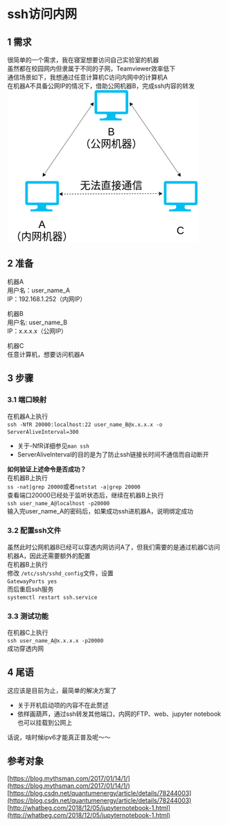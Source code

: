 # ssh访问内网

## 1  需求
很简单的一个需求，我在寝室想要访问自己实验室的机器  
虽然都在校园网内但隶属于不同的子网，Teamviewer效率低下  
通信场景如下，我想通过任意计算机C访问内网中的计算机A  
在机器A不具备公网IP的情况下，借助公网机器B，完成ssh内容的转发  
![通信场景](assets/images/tips/01.png)

## 2  准备
机器A  
用户名：user_name_A  
IP：192.168.1.252（内网IP）

机器B  
用户名:  user_name_B  
IP：x.x.x.x（公网IP）  

机器C  
任意计算机，想要访问机器A

## 3  步骤
### 3.1  端口映射
在机器A上执行  
` ssh -NfR 20000:localhost:22 user_name_B@x.x.x.x -o ServerAliveInterval=300 `
- 关于-NfR详细参见`man ssh`
- ServerAliveInterval的目的是为了防止ssh链接长时间不通信而自动断开

**如何验证上述命令是否成功？**  
在机器B上执行  
`ss -nat|grep 20000`或者`netstat -a|grep 20000`  
查看端口20000已经处于监听状态后，继续在机器B上执行  
`ssh user_name_A@localhost -p20000`  
输入完user_name_A的密码后，如果成功ssh进机器A，说明绑定成功

### 3.2  配置ssh文件
虽然此时公网机器B已经可以穿透内网访问A了，但我们需要的是通过机器C访问机器A，因此还需要额外的配置  
在机器B上执行  
修改 `/etc/ssh/sshd_config`文件，设置  
`GatewayPorts yes`  
而后重启ssh服务  
`systemctl restart ssh.service `

### 3.3  测试功能
在机器C上执行  
`ssh user_name_A@x.x.x.x -p20000`  
成功穿透内网  

## 4  尾语
这应该是目前为止，最简单的解决方案了
- 关于开机启动项的内容不在此赘述
- 依样画葫芦，通过ssh转发其他端口，内网的FTP、web、jupyter notebook也可以挂载到公网上

话说，啥时候ipv6才能真正普及呢～～



## 参考对象
[https://blog.mythsman.com/2017/01/14/1/](https://blog.mythsman.com/2017/01/14/1/)  
[https://blog.csdn.net/quantumenergy/article/details/78244003](https://blog.csdn.net/quantumenergy/article/details/78244003)  
[http://whatbeg.com/2018/12/05/jupyternotebook-1.html](http://whatbeg.com/2018/12/05/jupyternotebook-1.html)

